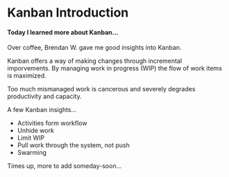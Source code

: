 # Kanban Introduction


#### Today I learned more about Kanban...

Over coffee, Brendan W. gave me good insights into Kanban. 

Kanban offers a way of making changes through incremental imporvements.  By managing work in progress (WIP) the flow of work items is maximized.

Too much mismanaged work is cancerous and severely degrades productivity and capacity.

A few Kanban insights...

- Activities form workflow
- Unhide work
- Limit WIP
- Pull work through the system, not push
- Swarming

Times up, more to add someday-soon...
